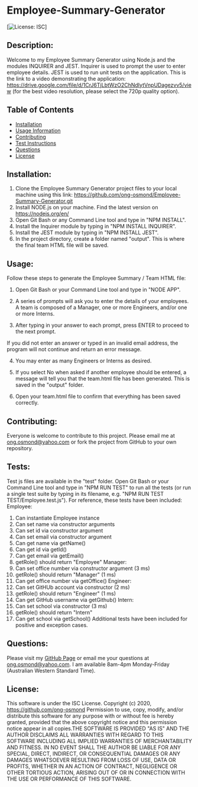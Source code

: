 # Employee-Summary-Generator
[![License: ISC](https://img.shields.io/badge/License-ISC-blue.svg)]

## Description: 
Welcome to my Employee Summary Generator using Node.js and the modules INQUIRER and JEST.
Inquirer is used to prompt the user to enter employee details. JEST is used to run unit tests on the application.
This is the link to a video demonstrating the application: https://drive.google.com/file/d/1CrJ6TjLbtWzO2ChNdIytVnpUDagezvv5/view (for the best video resolution, please select the 720p quality option).

## Table of Contents 
* [Installation](#Installation) 
* [Usage Information](#Usage) 
* [Contributing](#Contributing) 
* [Test Instructions](#Tests) 
* [Questions](#Questions) 
* [License](#License)  

## Installation: 
1. Clone the Employee Summary Generator project files to your local machine using this link: https://github.com/ong-osmond/Employee-Summary-Generator.git
2. Install NODE.js on your machine. Find the latest version on https://nodejs.org/en/
3. Open Git Bash or any Command Line tool and type in "NPM INSTALL". 
4. Install the Inquirer module by typing in "NPM INSTALL INQUIRER".
5. Install the JEST module by typing in "NPM INSTALL JEST".
5. In the project directory, create a folder named "output". This is where the final team HTML file will be saved.

## Usage: 
Follow these steps to generate the Employee Summary / Team HTML file:

1. Open Git Bash or your Command Line tool and type in "NODE APP".

2. A series of prompts will ask you to enter the details of your employees. A team is composed of a Manager, one or more Engineers, and/or one or more Interns.  

3. After typing in your answer to each prompt, press ENTER to proceed to the next prompt. 

If you did not enter an answer or typed in an invalid email address, the program will not continue and return an error message.

4. You may enter as many Engineers or Interns as desired. 

5. If you select No when asked if another employee should be entered, a message will tell you that the team.html file has been generated. This is saved in the "output" folder.

6. Open your team.html file to confirm that everything has been saved correctly.  


## Contributing: 
Everyone is welcome to contribute to this project. Please email me at ong.osmond@yahoo.com or fork the project from GitHub to your own repository.

## Tests: 
Test js files are available in the "test" folder.
Open Git Bash or your Command Line tool and type in "NPM RUN TEST" to run all the tests (or run a single test suite by typing in its filename, e.g. "NPM RUN TEST TEST/Employee.test.js").
For reference, these tests have been included:
  Employee:
  1. Can instantiate Employee instance 
  2. Can set name via constructor arguments 
  3. Can set id via constructor argument
  4. Can set email via constructor argument
  5. Can get name via getName()
  6. Can get id via getId() 
  7. Can get email via getEmail()
  8. getRole() should return "Employee"
  Manager:
  9. Can set office number via constructor argument (3 ms)
  10. getRole() should return "Manager" (1 ms)
  11. Can get office number via getOffice()
  Engineer:
  12. Can set GitHUb account via constructor (2 ms)
  13. getRole() should return "Engineer" (1 ms)
  14. Can get GitHub username via getGithub()
  Intern:
  15. Can set school via constructor (3 ms)
  16. getRole() should return "Intern"
  17. Can get school via getSchool()
Additional tests have been included for positive and exception cases.
 

## Questions: 
Please visit my [GitHub Page](https://github.com/ong-osmond/) or email me your questions at ong.osmond@yahoo.com. 
I am available 8am-4pm Monday-Friday (Australian Western Standard Time). 

## License: 
This software is under the ISC License. Copyright (c) 2020, https://github.com/ong-osmond Permission to use, copy, modify, and/or distribute this software for any purpose with or 
            without fee is hereby granted, provided that the above copyright notice and this permission notice appear in all copies.THE SOFTWARE IS PROVIDED "AS IS" AND THE AUTHOR DISCLAIMS ALL WARRANTIES WITH REGARD 
            TO THIS SOFTWARE INCLUDING ALL IMPLIED WARRANTIES OF MERCHANTABILITY AND FITNESS. 
            IN NO EVENT SHALL THE AUTHOR BE LIABLE FOR ANY SPECIAL, DIRECT, INDIRECT, OR CONSEQUENTIAL DAMAGES 
            OR ANY DAMAGES WHATSOEVER RESULTING FROM LOSS OF USE, DATA OR PROFITS, WHETHER IN AN ACTION OF CONTRACT, 
            NEGLIGENCE OR OTHER TORTIOUS ACTION, ARISING OUT OF OR IN CONNECTION WITH THE USE OR PERFORMANCE OF 
            THIS SOFTWARE. 
